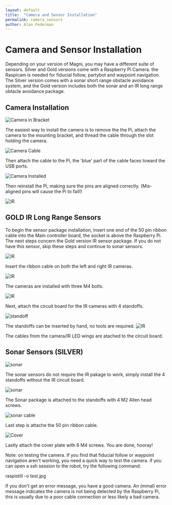 ```yaml
---
layout: default
title:  "Camera and Sensor Installation"
permalink: camera_sensors
author: Alan Federman
---
```

 # Camera and Sensor Installation

Depending on your version of Magni, you may have a different suite of sensors. Silver and Gold versions come with a Raspberry Pi Camera. the Raspicam is needed for fiducial follow, partybot and waypoint navigation. The Silver version comes with a sonar short
range obstacle avoidance system, and the Gold version includes both the sonar and an IR long range obtacle avoidance package.

 ## Camera Installation

![Camera in Bracket](a1.jpg)

The easiest way to install the camera is to remove the the Pi, attach the camera to the mounting bracket, and thread the cable through the slot holding the camera.

![Camera Cable](a2.jpg)

Then attach the cable to the Pi, the 'blue' part of the cable faces toward the USB ports.


 ![Camera Installed](a3.jpg)

 Then reinstall the Pi, making sure the pins are aligned correctly. (Mis-aligned pins will cause the Pi to fail!)


![IR ](a4.jpg)

 ## GOLD IR Long Range Sensors

To begin the sensor package installation, insert one end of the 50 pin ribbon cable into the Main controller board, the socket is above the Raspberry Pi. The next steps concern the Gold version IR sensor package.  If you do not have this sensor, skip these steps and continue to sonar sensors.

![IR ](a5.jpg)

Insert the ribbon cable on both the left and right IR cameras.

![IR ](a6.jpg)

The cameras are installed with three M4 bolts.

![IR ](a7.jpg)

Next, attach the circuit board for the IR cameras with 4 standoffs.

![standoff](standoff.jpg)

The standoffs can be inserted by hand, no tools are required.
![IR ](a8.jpg)

The cables from the camera/IR LED wings are atached to the circuit board.

 ## Sonar Sensors (SILVER)

![sonar ](a9.jpg)

The sonar sensors do not require the IR pakage to work, simply install the 4 standoffs without the IR circuit board.

![sonar ](a10.jpg)

The Sonar package is attached to the standoffs with 4 M2 Allen head screws.

![sonar cable ](a11.jpg)

Last step is attache the 50 pin ribbon cable.

![Cover](a12.jpg)

Lastly attach the cover plate with 6 M4 screws.  You are done, hooray!

Note: on testing the camera.  If you find that fiducial follow or waypoint navigation aren't working, you need a quick way to test the camera.  if you can open a ssh session to the robot, try the following command:

raspistill -o test.jpg

If you don't get an error message, you have a good camera. An (mmal) error message indicates the camera is not being detected by the Raspberry Pi, this is usually due to a poor cable connection or less likely a bad camera.
